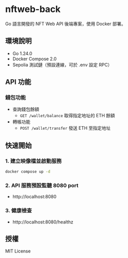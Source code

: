 
# nftweb-back

Go 語言開發的 NFT Web API 後端專案，使用 Docker 部署。


## 環境說明

- Go 1.24.0
- Docker Compose 2.0
- Sepolia 測試鏈（預設連線，可於 .env 設定 RPC）

## API 功能

### 錢包功能

- 查詢錢包餘額
	- `GET /wallet/balance` 取得指定地址的 ETH 餘額
- 轉帳功能
	- `POST /wallet/transfer` 發送 ETH 至指定地址

## 快速開始

### 1. 建立映像檔並啟動服務

```bash
docker compose up -d
```

### 2. API 服務預設監聽 8080 port

- http://localhost:8080

### 3. 健康檢查

- http://localhost:8080/healthz

## 授權

MIT License
